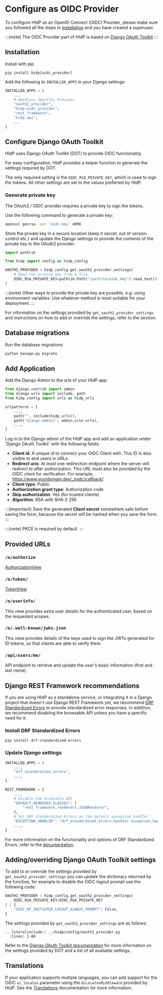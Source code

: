 # Configure as OIDC Provider

To configure HIdP as an OpenID Connect (OIDC) Provider, please make sure you followed all the steps in
[Installation](project:./installation.md) and you have created a superuser.

:::{note}
The OIDC Provider part of HIdP is based on [Django OAuth Toolkit](https://django-oauth-toolkit.readthedocs.io/en/latest/)
:::

## Installation

Install with pip

```
pip install hidp[oidc_provider]
```

Add the following to `INSTALLED_APPS` in your Django settings:

```python
INSTALLED_APPS = [
    ...
    # Headless Identity Provider
    "oauth2_provider",
    "hidp.oidc_provider",
    "rest_framework",
    "hidp.api",
    ...
]
```

## Configure Django OAuth Toolkit

HIdP uses Django OAuth Toolkit (DOT) to provide OIDC functionality.

For easy configuration, HIdP provides a helper function to generate the settings required by DOT.

The only required setting is the `OIDC_RSA_PRIVATE_KEY`, which is used to sign the tokens.
All other settings are set to the values preferred by HIdP.

### Generate private key

The OAuth2 / OIDC provider requires a private key to sign the tokens.

Use the following command to generate a private key:

```bash
openssl genrsa -out 'oidc.key' 4096
```

Store the private key in a secure location (keep it secret, out of version control etc.) and update the Django settings
to provide the contents of the private key to the OAuth2 provider:

```python
import pathlib

from hidp import config as hidp_config

OAUTH2_PROVIDER = hidp_config.get_oauth2_provider_settings(
    # Read the private key from a file.
    OIDC_RSA_PRIVATE_KEY=pathlib.Path("/path/to/oidc.key").read_text(),
)
```

:::{note}
Other ways to provide the private key are possible, e.g. using environment variables.
Use whatever method is most suitable for your deployment.
:::

For information on the settings provided by `get_oauth2_provider_settings` and instructions on how to add or override
the settings, refer to the [](#addingoverriding-django-oauth-toolkit-settings) section.

## Database migrations

Run the database migrations:

```bash
python manage.py migrate
```

## Add Application

Add the Django Admin to the urls of your HIdP app:

```python
from django.contrib import admin
from django.urls import include, path
from hidp.config import urls as hidp_urls

urlpatterns = [
    ...,
    path("", include(hidp_urls)),
    path("django-admin/", admin.site.urls),
    ...,
]
```

Log in to the Django admin of the HIdP app and add an application under
'Django OAuth Toolkit' with the following fields:

- **Client id**: A unique id to connect your OIDC Client with. This ID is also visible
to end users in URLs
- **Redirect uris**: At least one redirection endpoint where the server will redirect
to after authorization. This URL must also be provided by the OIDC client
for verification. For example, https://www.yourdomain.dev/_/oidc/callback/
- **Client type**: Public
- **Authorization grant type**: Authorization code
- **Skip authorization**: Yes (for trusted clients)
- **Algorithm**: RSA with SHA-2 256

:::{important}
Save the generated **Client secret** somewhere safe before saving the form, because the
secret will be hashed when you save the form.
:::

:::{note}
PKCE is required by default.
:::

## Provided URLs

### `/o/authorize`
[AuthorizationView](https://django-oauth-toolkit.readthedocs.io/en/latest/views/details.html#oauth2_provider.views.base.AuthorizationView)

### `/o/token/`
[TokenView](https://django-oauth-toolkit.readthedocs.io/en/latest/views/details.html#oauth2_provider.views.base.TokenView)

### `/o/userinfo/`

This view provides extra user details for the authenticated user, based on the requested scopes.

### `/o/.well-known/jwks.json`

This view provides details of the keys used to sign the JWTs generated for ID tokens,
so that clients are able to verify them.

### `/api/users/me/`

API endpoint to retrieve and update the user's basic information (first and last name).

## Django REST Framework recommendations

If you are using HIdP as a standalone service, or integrating it in a Django project that doesn't use
Django REST Framework yet, we recommend [DRF Standardized Errors](https://pypi.org/project/drf-standardized-errors/)
to provide standardized error responses. In addition, we recommend disabling the browsable API unless you have a
specific need for it.

### Install DRF Standardized Errors

```shell
pip install drf-standardized-errors
```

### Update Django settings

```python
INSTALLED_APPS = [
    ...,
    "drf_standardized_errors",
    ...,
]

REST_FRAMEWORK = {
    ...,
    # Disable the browsable API
    "DEFAULT_RENDERER_CLASSES": [
        "rest_framework.renderers.JSONRenderer",
    ],
    # Set DRF Standardized Errors as the default exception handler
    "EXCEPTION_HANDLER": "drf_standardized_errors.handler.exception_handler",
    ...,
}
```

For more information on the functionality and options of DRF Standardized Errors, refer to the [documentation](https://drf-standardized-errors.readthedocs.io/en/latest/).

## Adding/overriding Django OAuth Toolkit settings

To add to or override the settings provided by `get_oauth2_provider_settings` you can update the dictionary
returned by the function, for example to disable the OIDC logout prompt use the following code:

```python
OAUTH2_PROVIDER = hidp_config.get_oauth2_provider_settings(
    OIDC_RSA_PRIVATE_KEY=OIDC_RSA_PRIVATE_KEY
) | {
    "OIDC_RP_INITIATED_LOGOUT_ALWAYS_PROMPT": False,
}
```

The settings provided by `get_oauth2_provider_settings` are as follows:

```{eval-rst}
.. literalinclude:: ../hidp/config/oauth2_provider.py
  :lines: 1-60
```

Refer to the [Django OAuth Toolkit documentation](https://django-oauth-toolkit.readthedocs.io/en/latest/settings.html)
for more information on the settings provided by DOT and a list of all available settings.

## Translations

If your application supports multiple languages, you can add support for the OIDC `ui_locales` parameter
using the `UiLocalesMiddleware` provided by HIdP. See the [Translations](project:./translations.md) documentation
for more information.
